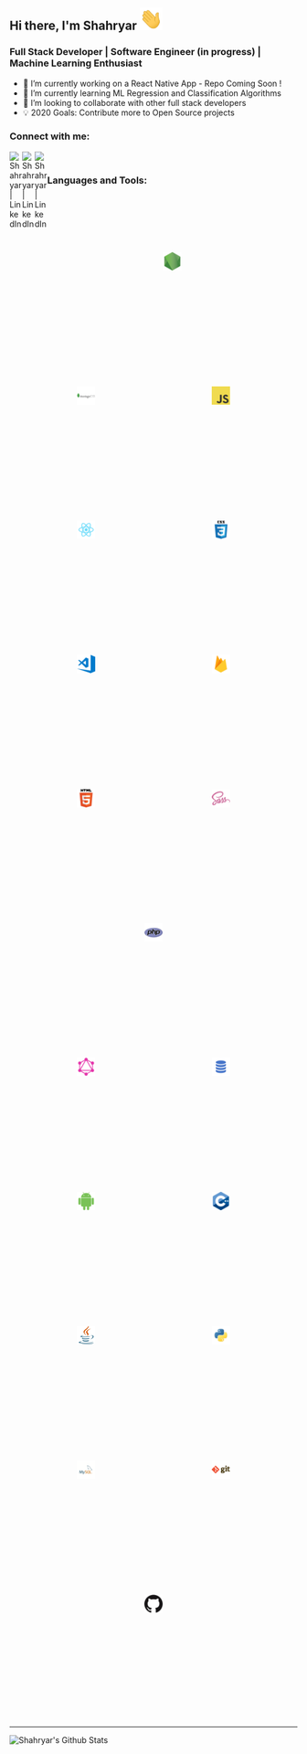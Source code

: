 <!--
Here are some ideas to get you started:

- 🔭 I’m currently working on ...
- 🌱 I’m currently learning ...
- 👯 I’m looking to collaborate on ...
- 🤔 I’m looking for help with ...
- 💬 Ask me about ...
- 📫 How to reach me: ...
- 😄 Pronouns: ...
- ⚡ Fun fact: ...
-->


## Hi there, I'm Shahryar <img src="https://raw.githubusercontent.com/ABSphreak/ABSphreak/master/gifs/Hi.gif" width="40px" />

### Full Stack Developer | Software Engineer (in progress) | Machine Learning Enthusiast
- 🔭 I’m currently working on a React Native App - Repo Coming Soon !
- 🌱 I’m currently learning ML Regression and Classification Algorithms
- 👯 I’m looking to collaborate with other full stack developers
- 💡 2020 Goals: Contribute more to Open Source projects

### Connect with me:

[<img align="left" alt="Shahryar | LinkedIn" width="22px" src="https://cdn.jsdelivr.net/npm/simple-icons@v3/icons/linkedin.svg" />][linkedin]
[<img align="left" alt="Shahryar | LinkedIn" width="22px" src="https://cdn.jsdelivr.net/npm/simple-icons@v3/icons/github.svg" />][github]
[<img align="left" alt="Shahryar | LinkedIn" width="22px" src="https://cdn.jsdelivr.net/npm/simple-icons@v3/icons/gmail.svg" />][gmail]

<br />

### Languages and Tools:

<p align="center">
    <img alt="Node.js" width="32px" style="padding: 100px;" src="https://raw.githubusercontent.com/github/explore/80688e429a7d4ef2fca1e82350fe8e3517d3494d/topics/nodejs/nodejs.png" />
    <img alt="MongoDB" width="32px" style="padding: 100px;" src="https://raw.githubusercontent.com/github/explore/80688e429a7d4ef2fca1e82350fe8e3517d3494d/topics/mongodb/mongodb.png" />
    <img alt="JavaScript" width="32px" style="padding: 100px;" src="https://raw.githubusercontent.com/github/explore/80688e429a7d4ef2fca1e82350fe8e3517d3494d/topics/javascript/javascript.png" />
    <img alt="React" width="32px" style="padding: 100px;" src="https://raw.githubusercontent.com/github/explore/80688e429a7d4ef2fca1e82350fe8e3517d3494d/topics/react/react.png" />
    <img alt="CSS3" width="32px" style="padding: 100px;" src="https://raw.githubusercontent.com/github/explore/80688e429a7d4ef2fca1e82350fe8e3517d3494d/topics/css/css.png" />
    <img alt="Visual Studio Code" width="32px" style="padding: 100px;" src="https://raw.githubusercontent.com/github/explore/80688e429a7d4ef2fca1e82350fe8e3517d3494d/topics/visual-studio-code/visual-studio-code.png" />
    <img alt="Firebase" width="32px" style="padding: 100px;" src="https://raw.githubusercontent.com/github/explore/80688e429a7d4ef2fca1e82350fe8e3517d3494d/topics/firebase/firebase.png" />
    <img alt="HTML5" width="32px" style="padding: 100px;" src="https://raw.githubusercontent.com/github/explore/80688e429a7d4ef2fca1e82350fe8e3517d3494d/topics/html/html.png" />
    <img alt="Sass" width="32px" style="padding: 100px;" src="https://raw.githubusercontent.com/github/explore/80688e429a7d4ef2fca1e82350fe8e3517d3494d/topics/sass/sass.png" />
    <img alt="PHP" width="32px" style="padding: 100px;" src="https://raw.githubusercontent.com/github/explore/ccc16358ac4530c6a69b1b80c7223cd2744dea83/topics/php/php.png" />
    <br />
    <img alt="GraphQL" width="32px" style="padding: 100px;" src="https://raw.githubusercontent.com/github/explore/80688e429a7d4ef2fca1e82350fe8e3517d3494d/topics/graphql/graphql.png" />
    <img alt="SQL" width="32px" style="padding: 100px;" src="https://raw.githubusercontent.com/github/explore/80688e429a7d4ef2fca1e82350fe8e3517d3494d/topics/sql/sql.png" />
    <img alt="Android" width="32px" style="padding: 100px;" src="https://raw.githubusercontent.com/github/explore/80688e429a7d4ef2fca1e82350fe8e3517d3494d/topics/android/android.png" />
    <img alt="C++" width="32px" style="padding: 100px;" src="https://raw.githubusercontent.com/github/explore/80688e429a7d4ef2fca1e82350fe8e3517d3494d/topics/cpp/cpp.png" />
    <img alt="Java" width="32px" style="padding: 100px;" src="https://raw.githubusercontent.com/github/explore/80688e429a7d4ef2fca1e82350fe8e3517d3494d/topics/java/java.png" />
    <img alt="Python" width="32px" style="padding: 100px;" src="https://raw.githubusercontent.com/github/explore/80688e429a7d4ef2fca1e82350fe8e3517d3494d/topics/python/python.png" />
    <img alt="MySQL" width="32px" style="padding: 100px;" src="https://raw.githubusercontent.com/github/explore/80688e429a7d4ef2fca1e82350fe8e3517d3494d/topics/mysql/mysql.png" />
    <img alt="Git" width="32px" style="padding: 100px;" src="https://raw.githubusercontent.com/github/explore/80688e429a7d4ef2fca1e82350fe8e3517d3494d/topics/git/git.png" />
    <img alt="GitHub" width="32px" style="padding: 100px;" src="https://raw.githubusercontent.com/github/explore/78df643247d429f6cc873026c0622819ad797942/topics/github/github.png" />
</p>
<br />
<br />
<br />
<br />

---

<img align="left" alt="Shahryar's Github Stats" src="https://github-readme-stats.vercel.app/api?username=Shahryar-sss&show_icons=true&hide_border=true&count_private=true&theme=solarized-light" />

[linkedin]: https://www.linkedin.com/in/shahryar-saify/
[github]: https://www.github.com/Shahryar-sss
[gmail]: mailto:saify.shahryar@gmail.com